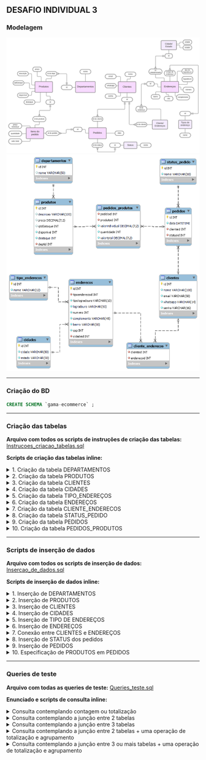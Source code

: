 ## DESAFIO INDIVIDUAL 3

### **Modelagem**

![src/diagrama01.svg](src/diagrama01.svg) ![src/diagrama02.png](src/diagrama02.png)

---

### **Criação do BD**

```sql
CREATE SCHEMA `gama-ecommerce` ;
```

---

### **Criação das tabelas**

**Arquivo com todos os scripts de instruções de criação das tabelas:**
[Instrucoes_criacao_tabelas.sql](src/Instrucoes_criacao_tabelas.sql)

**Scripts de criação das tabelas inline:**

<details>
<summary> 1. Criação da tabela DEPARTAMENTOS</summary>

```sql
CREATE TABLE `Departamentos` (
  `id` int NOT NULL AUTO_INCREMENT,
  `nome` varchar(50) DEFAULT NULL,
  PRIMARY KEY (`id`)
);
```

</details>
<details>
<summary> 2. Criação da tabela PRODUTOS</summary>

```sql
CREATE TABLE `Produtos` (
  `id` int NOT NULL AUTO_INCREMENT,
  `descricao` varchar(100) DEFAULT NULL,
  `preco` decimal(7,2) DEFAULT NULL,
  `qtdEstoque` int DEFAULT NULL,
  `disponivel` int NOT NULL,
  `destaque` int NOT NULL,
  `deptid` int NOT NULL,
  PRIMARY KEY (`id`),
  CONSTRAINT fk_deptid FOREIGN KEY (deptid) REFERENCES Departamentos(id)
);
```

</details>
<details>
<summary> 3. Criação da tabela CLIENTES</summary>

```sql
CREATE TABLE `Clientes` (
  `id` int NOT NULL AUTO_INCREMENT,
  `nome` varchar(100) NOT NULL,
  `email` varchar(50) NOT NULL,
  `whatsapp` varchar(14) NOT NULL,
  `senha` varchar(16) NOT NULL,
  PRIMARY KEY (`id`)
);
```

</details>
<details>
<summary> 4. Criação da tabela CIDADES</summary>

```sql
CREATE TABLE `Cidades` (
  `id` int NOT NULL AUTO_INCREMENT,
  `cidade` varchar(50) NOT NULL,
  `estado` varchar(50) NOT NULL,
  PRIMARY KEY (`id`)
);
```

</details>
<details>
<summary> 5. Criação da tabela TIPO_ENDEREÇOS</summary>

```sql
CREATE TABLE `Tipo_enderecos` (
  `id` int NOT NULL AUTO_INCREMENT,
  `nome` varchar(12) NOT NULL,
  PRIMARY KEY (`id`)
);
```

</details>
<details>
<summary> 6. Criação da tabela ENDEREÇOS</summary>

```sql
CREATE TABLE `Enderecos` (
  `id` int NOT NULL AUTO_INCREMENT,
  `tipoenderecoid` int NOT NULL,
  `tipologradouro` varchar(10) NOT NULL,
  `logradouro` varchar(50) NOT NULL,
  `numero` int NOT NULL,
  `complemento` varchar(45) NOT NULL,
  `bairro` varchar(50) NOT NULL,
  `cep` int NOT NULL,
  `cidadeid` int NOT NULL,
  PRIMARY KEY (`id`),
  CONSTRAINT fk_tipoenderecoid FOREIGN KEY (tipoenderecoid) REFERENCES Tipo_enderecos(id),
  CONSTRAINT fk_cidadeid FOREIGN KEY (cidadeid) REFERENCES Cidades(id)
);
```

</details>
<details>
<summary> 7. Criação da tabela CLIENTE_ENDERECOS</summary>

```sql
CREATE TABLE `Cliente_enderecos` (
  `clienteid` int NOT NULL,
  `enderecoid` int NOT NULL,
  CONSTRAINT fk_clienteid FOREIGN KEY (clienteid) REFERENCES Clientes(id),
  CONSTRAINT fk_enderecoid FOREIGN KEY (enderecoid) REFERENCES Enderecos(id)
);
```

</details>
<details>
<summary> 8. Criação da tabela STATUS_PEDIDO</summary>

```sql
CREATE TABLE `Status_pedido` (
  `id` int NOT NULL AUTO_INCREMENT,
  `nome` varchar(50) NOT NULL,
  PRIMARY KEY (`id`)
);
```

</details>
<details>
<summary> 9. Criação da tabela PEDIDOS</summary>

```sql
CREATE TABLE `Pedidos` (
  `id` int NOT NULL AUTO_INCREMENT,
  `data` DATETIME NOT NULL,
  `clienteid` int NOT NULL,
  `statusid` int NOT NULL,
  PRIMARY KEY (`id`),
  FOREIGN KEY (clienteid) REFERENCES Clientes(id),
  CONSTRAINT fk_statusid FOREIGN KEY (statusid) REFERENCES Status_pedido(id)
);
```

</details>
<details>
<summary> 10. Criação da tabela PEDIDOS_PRODUTOS</summary>

```sql
CREATE TABLE `Pedidos_produtos` (
  `pedidoid` int NOT NULL,
  `produtoid` int NOT NULL,
  `valorindividual` decimal(7,2) NOT NULL,
  `quantidade` int NOT NULL,
  `valortotal` decimal(7,2) NOT NULL,
  CONSTRAINT fk_pedidoid FOREIGN KEY (pedidoid) REFERENCES Pedidos(id),
  CONSTRAINT fk_produtoid FOREIGN KEY (produtoid) REFERENCES Produtos(id)
);
```

</details>

---

### Scripts de inserção de dados

**Arquivo com todos os scripts de inserção de dados:**
[Insercao_de_dados.sql](src/Insercao_de_dados.sql)

**Scripts de inserção de dados inline:**

<details>
<summary>1. Inserção de DEPARTAMENTOS</summary>

```sql
INSERT INTO departamentos (nome)
VALUES ('Adaptadores'), ('Ferramentas'), ('Eletronicos'), ('Casa');
```

</details>
<details>
<summary>2. Inserção de PRODUTOS</summary>

```sql
INSERT INTO produtos (descricao, preco, qtdEstoque, disponivel, destaque, deptid)
VALUES ('ADAPTADOR BLUETOOH USB RECEPTOR DE AUDIO P2', '5.0', '10', '1', '1', '1'),
('ALICATE PARA CRIMPAR TL-315 3 EM 1', '15.0', '16', '1', '1', '2'),
('CAMERA WEBCAM LOGITECH C270 HD 960-000694', '41.0', '27', '1', '0', '3'),
('ASPIRADOR NAPPO NLAR-063 ROBOT WIFI 350ML PRETO', '87.0', '2', '1', '0', '4');
```

</details>
<details>
<summary>3. Inserção de CLIENTES</summary>

```sql
INSERT INTO clientes (nome, email, whatsapp, senha)
VALUES ('Daniela Barbosa', 'daluifernandes@gmail.com', '(31)99999-9999', 's3nha123'),
('Lidiane Mara', 'lidi@gmail.com', '(31)99999-9995', 'senha74123'),
('Bruna Menezes', 'bruna@gmail.com', '(31)99929-8899', '123senha!'),
('Jéssica Gonçalvez', 'jessik@gmail.com', '(31)99497-9339', 's!nha741');
```

</details>
<details>
<summary>4. Inserção de CIDADES</summary>

```sql
INSERT INTO cidades (cidade, estado)
VALUES ('Rio de Janeiro', 'Rio de Janeiro'), ('São Paulo', 'São Paulo'), ('Belo Horizonte', 'Minas Gerais');
```

</details>
<details>
<summary>5. Inserção de TIPO DE ENDEREÇOS</summary>

```sql
INSERT INTO tipo_enderecos (nome)
VALUES ('Residencial'), ('Comercial'), ('Presente');
```

</details>
<details>
<summary>6. Inserção de ENDEREÇOS</summary>

```sql
INSERT INTO enderecos (tipoenderecoid, tipologradouro, logradouro, numero, complemento, bairro, cep, cidadeid)
VALUES ('1', 'Rua', 'Albuquerque Lins', '902', 'Apt 202', 'Santa Cecilia','01230001', '2'),
('2', 'Avenida', ' Europa', '158', 'Sala 2', 'Jardim Europa', '01449000', '2'),
('1', 'Rua', 'Muniz Barreto', '396', 'Apto 202', 'Botafogo', '22251090', '1'),
('1', 'Rua', 'da Bahia', '1148', 'Bloco H Apt 601', 'Centro','30160906', '3'),
('3', 'Rua', 'Augusto de Lima', '46', 'Apto 403', 'Centro','30190001', '3');
```

</details>
<details>
<summary>7. Conexão entre CLIENTES e ENDEREÇOS</summary>

```sql
INSERT INTO cliente_enderecos(clienteid, enderecoid)
VALUES ('1', '2'), ('1', '4'), ('2', '1'), ('3', '3'), ('4', '5');
```

</details>
<details>
<summary>8. Inserção de STATUS dos pedidos</summary>

```sql
INSERT INTO status_pedido(nome)
VALUES ('Novo pedido'), ('Cancelado'),  ('Aguardando pagamento'),  ('Pagamento autorizado'),
('Pagamento negado'), ('Em separação'), ('Em transporte'), ('Entregue');
```

</details>
<details>
<summary>9. Inserção de PEDIDOS</summary>

```sql
INSERT INTO pedidos (data, clienteid, statusid)
VALUES ('2021-05-19',  '1', '3'), ('2021-05-19',  '4', '3'), ('2021-05-19', '2', '3'),
('2021-05-19',  '3', '8');
```

</details>
<details>
<summary>10. Especificação de PRODUTOS em PEDIDOS</summary>

```sql
INSERT INTO pedidos_produtos (pedidoid, produtoid, valorindividual, quantidade, valortotal)
VALUES ('1', '4', '87', '1', (quantidade * valorindividual)), ('2', '4', '87', '1', (quantidade * valorindividual)),
('3', '3', '41', '1', (quantidade * valorindividual)), ('4', '1', '5', '1', (quantidade * valorindividual))
```

</details>

---

### Queries de teste

**Arquivo com todas as queries de teste:**
[Queries_teste.sql](src/Queries_teste.sql)

**Enunciado e scripts de consulta inline:**

<details>
<summary>Consulta contemplando contagem ou totalização</summary>

- _Situação 1:_ Quantidade total de itens em estoque

```sql
select sum(qtdEstoque) as totalestoque from Produtos;
```

- _Situação 2:_ Quantidade total de itens em destaque

```sql
select COUNT(destaque) as produtosdestaque from Produtos
where destaque = 1;
```

</details>
<details>
<summary>Consulta contemplando a junção entre 2 tabelas</summary>

- _Situação 1:_ Listar todos os pedidos não finalizados, contemplando id do cliente responsável pelo pedido, data de realização e atual status.

```sql
select pedidos.id, pedidos.clienteid, pedidos.data, status_pedido.nome as statusdopedido from pedidos
inner join status_pedido on pedidos.statusid = status_pedido.id
where pedidos.statusid != 8;
```

</details>
<details>
<summary>Consulta contemplando a junção entre 3 tabelas</summary>

- _Situação 1:_ Mostrar todos os pedidos da cliente **'Lidiane'**, o item da compra e o valor total.

```sql
select produtos.descricao, pedidos_produtos.valortotal from pedidos
inner join pedidos_produtos on pedidos.id = pedidos_produtos.pedidoid
inner join produtos on pedidos_produtos.produtoid = produtos.id
where clienteid = 2;
```

</details>
<details>
<summary>Consulta contemplando a junção entre 2 tabelas + uma operação de totalização e agrupamento</summary>

- _Situação 1:_ Listar todos os produtos vendidos, mostrando seu nome e preço individual, listar quantas vezes eles foram vendidos e o valor total de vendas de cada produto.

```sql
select produtos.descricao as produto, produtos.preco, count(pedidos_produtos.produtoid) as qtdvendas, sum(produtos.preco) as totalvendas from pedidos_produtos
inner join produtos on pedidos_produtos.produtoid = produtos.id
group by produtos.id;
```

</details>
<details>
<summary>Consulta contemplando a junção entre 3 ou mais tabelas + uma operação de totalização e agrupamento</summary>

- _Situação 1:_ Listar por nome todos os clientes que fizeram pedidos, mostrar seu endereço e o valor total do pedido

```sql
select clientes.nome, tipo_enderecos.nome as tipoendereco, enderecos.tipologradouro,
enderecos.logradouro, enderecos.numero, enderecos.complemento,enderecos.bairro, enderecos.cep, cidades.cidade,
sum(pedidos_produtos.valortotal) as valortotalpedido from cliente_enderecos

inner join clientes on clientes.id = cliente_enderecos.clienteid
inner join enderecos on enderecos.id = cliente_enderecos.enderecoid
inner join tipo_enderecos on tipo_enderecos.id = enderecos.tipoenderecoid
inner join cidades on cidades.id = enderecos.cidadeid
inner join pedidos on cliente_enderecos.clienteid = pedidos.clienteid
inner join pedidos_produtos on pedidos.id = pedidos_produtos.pedidoid
inner join produtos on pedidos_produtos.produtoid = produtos.id

group by pedidos.id
```
